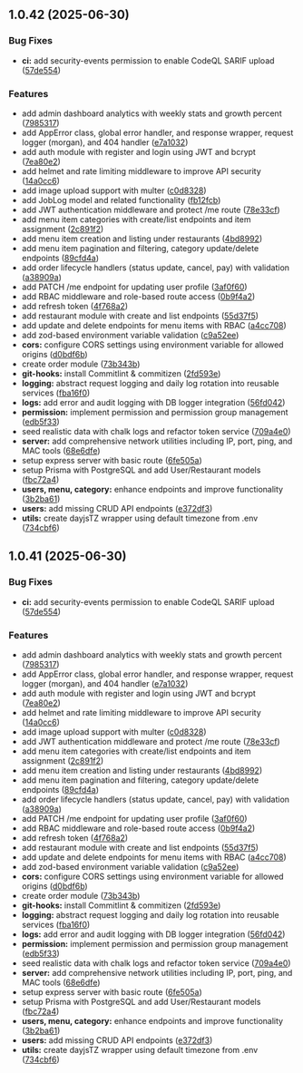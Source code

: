 ## 1.0.42 (2025-06-30)


### Bug Fixes

* **ci:** add security-events permission to enable CodeQL SARIF upload ([57de554](https://github.com/mohammed-taysser/foody/commit/57de554a9f1eac2d4fab48679c8e6d0eb3bfd370))


### Features

* add admin dashboard analytics with weekly stats and growth percent ([7985317](https://github.com/mohammed-taysser/foody/commit/7985317d6cc5126623f33a51a59c11421332cbd3))
* add AppError class, global error handler, and response wrapper, request logger (morgan), and 404 handler ([e7a1032](https://github.com/mohammed-taysser/foody/commit/e7a103282d2b3e4cdec94795cccda597412bfe14))
* add auth module with register and login using JWT and bcrypt ([7ea80e2](https://github.com/mohammed-taysser/foody/commit/7ea80e266e28afcca274b0765c9fbb66961fe22d))
* add helmet and rate limiting middleware to improve API security ([14a0cc6](https://github.com/mohammed-taysser/foody/commit/14a0cc679eac88415a7c56f5ff3876bdeed35efc))
* add image upload support with multer ([c0d8328](https://github.com/mohammed-taysser/foody/commit/c0d832828d1feed0aa1d2d6cdc359a7917cf45e6))
* add JobLog model and related functionality ([fb12fcb](https://github.com/mohammed-taysser/foody/commit/fb12fcb57075b5b89751b6b2d882323e1a174e2b))
* add JWT authentication middleware and protect /me route ([78e33cf](https://github.com/mohammed-taysser/foody/commit/78e33cf2d7c71083ea891161e4c331ae20f9fc5c))
* add menu item categories with create/list endpoints and item assignment ([2c891f2](https://github.com/mohammed-taysser/foody/commit/2c891f29ce25a376b15b806a441b9d268f97d13e))
* add menu item creation and listing under restaurants ([4bd8992](https://github.com/mohammed-taysser/foody/commit/4bd89923b03321dd941beb924e526f986409b61e))
* add menu item pagination and filtering, category update/delete endpoints ([89cfd4a](https://github.com/mohammed-taysser/foody/commit/89cfd4a2cad371b11c22a8f706ded600004049ea))
* add order lifecycle handlers (status update, cancel, pay) with validation ([a38909a](https://github.com/mohammed-taysser/foody/commit/a38909a277998a222d072148b984a7e5421fc963))
* add PATCH /me endpoint for updating user profile ([3af0f60](https://github.com/mohammed-taysser/foody/commit/3af0f60dc483a08c524c19f93b0cf272429246fd))
* add RBAC middleware and role-based route access ([0b9f4a2](https://github.com/mohammed-taysser/foody/commit/0b9f4a22be394444fe9a7e592ca8cb1f2d6ab6e5))
* add refresh token ([4f768a2](https://github.com/mohammed-taysser/foody/commit/4f768a22c7ab0c65e36cf8e87a6abea40f0af5f2))
* add restaurant module with create and list endpoints ([55d37f5](https://github.com/mohammed-taysser/foody/commit/55d37f59d99104aa098d37ebdf96eb925d94830c))
* add update and delete endpoints for menu items with RBAC ([a4cc708](https://github.com/mohammed-taysser/foody/commit/a4cc708d216100217a862cd7fc3030d22a41acba))
* add zod-based environment variable validation ([c9a52ee](https://github.com/mohammed-taysser/foody/commit/c9a52ee29de667ca47b3f6dd90b17c3196717026))
* **cors:** configure CORS settings using environment variable for allowed origins ([d0bdf6b](https://github.com/mohammed-taysser/foody/commit/d0bdf6ba967f1650f9bf78579ec8b75328ceb5b9))
* create order module ([73b343b](https://github.com/mohammed-taysser/foody/commit/73b343b969bb7f3c3d58aa51c7659175701b0424))
* **git-hooks:** install Commitlint & commitizen ([2fd593e](https://github.com/mohammed-taysser/foody/commit/2fd593e2f784b814c6d91f6c1f8659e28cb2080c))
* **logging:** abstract request logging and daily log rotation into reusable services ([fba16f0](https://github.com/mohammed-taysser/foody/commit/fba16f091bb89d653ad0a41aaaf207afdf968eef))
* **logs:** add error and audit logging with DB logger integration ([56fd042](https://github.com/mohammed-taysser/foody/commit/56fd0429a9ff8db1b3aeabaa4e678a265fbe27af))
* **permission:** implement permission and permission group management ([edb5f33](https://github.com/mohammed-taysser/foody/commit/edb5f338b2d34a89522c875161a3a5fe63f03b70))
* seed realistic data with chalk logs and refactor token service ([709a4e0](https://github.com/mohammed-taysser/foody/commit/709a4e0f585db61c285aa049b0ff89f5d13095fb))
* **server:** add comprehensive network utilities including IP, port, ping, and MAC tools ([68e6dfe](https://github.com/mohammed-taysser/foody/commit/68e6dfec7bfbd36ce178d7b0ce655e7f3abe2687))
* setup express server with basic route ([6fe505a](https://github.com/mohammed-taysser/foody/commit/6fe505a659400ca7e9b75887e3e818c455f8c20e))
* setup Prisma with PostgreSQL and add User/Restaurant models ([fbc72a4](https://github.com/mohammed-taysser/foody/commit/fbc72a4f2be7b7ebd7e80830d37768da3b0c3ce0))
* **users, menu, category:** enhance endpoints and improve functionality ([3b2ba61](https://github.com/mohammed-taysser/foody/commit/3b2ba61f0630a574cfe13114c5a5103c641b83c4))
* **users:** add missing CRUD API endpoints ([e372df3](https://github.com/mohammed-taysser/foody/commit/e372df35f03367b600040eddb2b2f184b874a9ad))
* **utils:** create dayjsTZ wrapper using default timezone from .env ([734cbf6](https://github.com/mohammed-taysser/foody/commit/734cbf6ce5849c814096c99c90a9f97e2fcc50d9))



## 1.0.41 (2025-06-30)


### Bug Fixes

* **ci:** add security-events permission to enable CodeQL SARIF upload ([57de554](https://github.com/mohammed-taysser/foody/commit/57de554a9f1eac2d4fab48679c8e6d0eb3bfd370))


### Features

* add admin dashboard analytics with weekly stats and growth percent ([7985317](https://github.com/mohammed-taysser/foody/commit/7985317d6cc5126623f33a51a59c11421332cbd3))
* add AppError class, global error handler, and response wrapper, request logger (morgan), and 404 handler ([e7a1032](https://github.com/mohammed-taysser/foody/commit/e7a103282d2b3e4cdec94795cccda597412bfe14))
* add auth module with register and login using JWT and bcrypt ([7ea80e2](https://github.com/mohammed-taysser/foody/commit/7ea80e266e28afcca274b0765c9fbb66961fe22d))
* add helmet and rate limiting middleware to improve API security ([14a0cc6](https://github.com/mohammed-taysser/foody/commit/14a0cc679eac88415a7c56f5ff3876bdeed35efc))
* add image upload support with multer ([c0d8328](https://github.com/mohammed-taysser/foody/commit/c0d832828d1feed0aa1d2d6cdc359a7917cf45e6))
* add JWT authentication middleware and protect /me route ([78e33cf](https://github.com/mohammed-taysser/foody/commit/78e33cf2d7c71083ea891161e4c331ae20f9fc5c))
* add menu item categories with create/list endpoints and item assignment ([2c891f2](https://github.com/mohammed-taysser/foody/commit/2c891f29ce25a376b15b806a441b9d268f97d13e))
* add menu item creation and listing under restaurants ([4bd8992](https://github.com/mohammed-taysser/foody/commit/4bd89923b03321dd941beb924e526f986409b61e))
* add menu item pagination and filtering, category update/delete endpoints ([89cfd4a](https://github.com/mohammed-taysser/foody/commit/89cfd4a2cad371b11c22a8f706ded600004049ea))
* add order lifecycle handlers (status update, cancel, pay) with validation ([a38909a](https://github.com/mohammed-taysser/foody/commit/a38909a277998a222d072148b984a7e5421fc963))
* add PATCH /me endpoint for updating user profile ([3af0f60](https://github.com/mohammed-taysser/foody/commit/3af0f60dc483a08c524c19f93b0cf272429246fd))
* add RBAC middleware and role-based route access ([0b9f4a2](https://github.com/mohammed-taysser/foody/commit/0b9f4a22be394444fe9a7e592ca8cb1f2d6ab6e5))
* add refresh token ([4f768a2](https://github.com/mohammed-taysser/foody/commit/4f768a22c7ab0c65e36cf8e87a6abea40f0af5f2))
* add restaurant module with create and list endpoints ([55d37f5](https://github.com/mohammed-taysser/foody/commit/55d37f59d99104aa098d37ebdf96eb925d94830c))
* add update and delete endpoints for menu items with RBAC ([a4cc708](https://github.com/mohammed-taysser/foody/commit/a4cc708d216100217a862cd7fc3030d22a41acba))
* add zod-based environment variable validation ([c9a52ee](https://github.com/mohammed-taysser/foody/commit/c9a52ee29de667ca47b3f6dd90b17c3196717026))
* **cors:** configure CORS settings using environment variable for allowed origins ([d0bdf6b](https://github.com/mohammed-taysser/foody/commit/d0bdf6ba967f1650f9bf78579ec8b75328ceb5b9))
* create order module ([73b343b](https://github.com/mohammed-taysser/foody/commit/73b343b969bb7f3c3d58aa51c7659175701b0424))
* **git-hooks:** install Commitlint & commitizen ([2fd593e](https://github.com/mohammed-taysser/foody/commit/2fd593e2f784b814c6d91f6c1f8659e28cb2080c))
* **logging:** abstract request logging and daily log rotation into reusable services ([fba16f0](https://github.com/mohammed-taysser/foody/commit/fba16f091bb89d653ad0a41aaaf207afdf968eef))
* **logs:** add error and audit logging with DB logger integration ([56fd042](https://github.com/mohammed-taysser/foody/commit/56fd0429a9ff8db1b3aeabaa4e678a265fbe27af))
* **permission:** implement permission and permission group management ([edb5f33](https://github.com/mohammed-taysser/foody/commit/edb5f338b2d34a89522c875161a3a5fe63f03b70))
* seed realistic data with chalk logs and refactor token service ([709a4e0](https://github.com/mohammed-taysser/foody/commit/709a4e0f585db61c285aa049b0ff89f5d13095fb))
* **server:** add comprehensive network utilities including IP, port, ping, and MAC tools ([68e6dfe](https://github.com/mohammed-taysser/foody/commit/68e6dfec7bfbd36ce178d7b0ce655e7f3abe2687))
* setup express server with basic route ([6fe505a](https://github.com/mohammed-taysser/foody/commit/6fe505a659400ca7e9b75887e3e818c455f8c20e))
* setup Prisma with PostgreSQL and add User/Restaurant models ([fbc72a4](https://github.com/mohammed-taysser/foody/commit/fbc72a4f2be7b7ebd7e80830d37768da3b0c3ce0))
* **users, menu, category:** enhance endpoints and improve functionality ([3b2ba61](https://github.com/mohammed-taysser/foody/commit/3b2ba61f0630a574cfe13114c5a5103c641b83c4))
* **users:** add missing CRUD API endpoints ([e372df3](https://github.com/mohammed-taysser/foody/commit/e372df35f03367b600040eddb2b2f184b874a9ad))
* **utils:** create dayjsTZ wrapper using default timezone from .env ([734cbf6](https://github.com/mohammed-taysser/foody/commit/734cbf6ce5849c814096c99c90a9f97e2fcc50d9))



